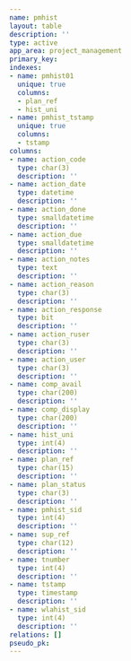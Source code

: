 ```yaml
---
name: pmhist
layout: table
description: ''
type: active
app_area: project_management
primary_key: 
indexes:
- name: pmhist01
  unique: true
  columns:
  - plan_ref
  - hist_uni
- name: pmhist_tstamp
  unique: true
  columns:
  - tstamp
columns:
- name: action_code
  type: char(3)
  description: ''
- name: action_date
  type: datetime
  description: ''
- name: action_done
  type: smalldatetime
  description: ''
- name: action_due
  type: smalldatetime
  description: ''
- name: action_notes
  type: text
  description: ''
- name: action_reason
  type: char(3)
  description: ''
- name: action_response
  type: bit
  description: ''
- name: action_ruser
  type: char(3)
  description: ''
- name: action_user
  type: char(3)
  description: ''
- name: comp_avail
  type: char(200)
  description: ''
- name: comp_display
  type: char(200)
  description: ''
- name: hist_uni
  type: int(4)
  description: ''
- name: plan_ref
  type: char(15)
  description: ''
- name: plan_status
  type: char(3)
  description: ''
- name: pmhist_sid
  type: int(4)
  description: ''
- name: sup_ref
  type: char(12)
  description: ''
- name: tnumber
  type: int(4)
  description: ''
- name: tstamp
  type: timestamp
  description: ''
- name: wlahist_sid
  type: int(4)
  description: ''
relations: []
pseudo_pk: 
---
```


